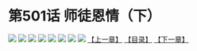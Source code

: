 # 第501话 师徒恩情（下）
![](https://mhpic.xiaomingtaiji.net/comic/D/斗破苍穹拆分版/501话/1.jpg-zymk.middle.webp)
![](https://mhpic.xiaomingtaiji.net/comic/D/斗破苍穹拆分版/501话/2.jpg-zymk.middle.webp)
![](https://mhpic.xiaomingtaiji.net/comic/D/斗破苍穹拆分版/501话/3.jpg-zymk.middle.webp)
![](https://mhpic.xiaomingtaiji.net/comic/D/斗破苍穹拆分版/501话/4.jpg-zymk.middle.webp)
![](https://mhpic.xiaomingtaiji.net/comic/D/斗破苍穹拆分版/501话/5.jpg-zymk.middle.webp)
![](https://mhpic.xiaomingtaiji.net/comic/D/斗破苍穹拆分版/501话/6.jpg-zymk.middle.webp)
![](https://mhpic.xiaomingtaiji.net/comic/D/斗破苍穹拆分版/501话/7.jpg-zymk.middle.webp)
![](https://mhpic.xiaomingtaiji.net/comic/D/斗破苍穹拆分版/501话/8.jpg-zymk.middle.webp)
[【上一章】](./500.md)
[【目录】](./README.md)
[【下一章】](./502.md)
